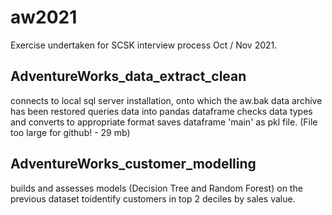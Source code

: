 # aw2021

Exercise undertaken for SCSK interview process Oct / Nov 2021.

## AdventureWorks_data_extract_clean

connects to local sql server installation, onto which the aw.bak data archive has been restored
queries data into pandas dataframe
checks data types and converts to appropriate format
saves dataframe 'main' as pkl file. (File too large for github! - 29 mb)

## AdventureWorks_customer_modelling

builds and assesses models (Decision Tree and Random Forest)
on the previous dataset toidentify customers in top 2 deciles by sales value.
